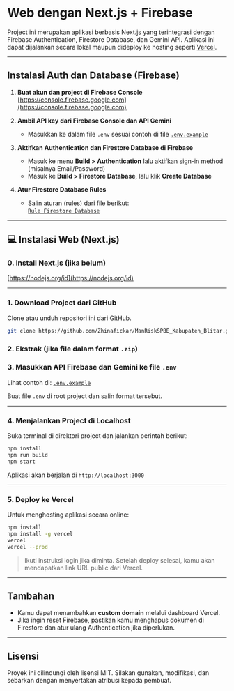 # Web dengan Next.js + Firebase

Project ini merupakan aplikasi berbasis Next.js yang terintegrasi dengan Firebase Authentication, Firestore Database, dan Gemini API. Aplikasi ini dapat dijalankan secara lokal maupun dideploy ke hosting seperti [Vercel](https://vercel.com/).

---

## Instalasi Auth dan Database (Firebase)

1. **Buat akun dan project di Firebase Console**  
   [https://console.firebase.google.com](https://console.firebase.google.com)

2. **Ambil API key dari Firebase Console dan API Gemini**
   - Masukkan ke dalam file `.env` sesuai contoh di file [`.env.example`](./.env.example)

3. **Aktifkan Authentication dan Firestore Database di Firebase**
   - Masuk ke menu **Build > Authentication** lalu aktifkan sign-in method (misalnya Email/Password)
   - Masuk ke **Build > Firestore Database**, lalu klik **Create Database**

4. **Atur Firestore Database Rules**
   - Salin aturan (rules) dari file berikut:  
     [`Rule Firestore Database`](./rulefirestoredatabase.rule)

---

## 💻 Instalasi Web (Next.js)

### 0. Install Next.js (jika belum)
 
[https://nodejs.org/id](https://nodejs.org/id)

---

### 1. **Download Project dari GitHub**

Clone atau unduh repositori ini dari GitHub.

```bash
git clone https://github.com/Zhinafickar/ManRiskSPBE_Kabupaten_Blitar.git
````

### 2. **Ekstrak** (jika file dalam format `.zip`)

### 3. **Masukkan API Firebase dan Gemini ke file `.env`**

Lihat contoh di:
[`.env.example`](./.env.example)

Buat file `.env` di root project dan salin format tersebut.

---

### 4. **Menjalankan Project di Localhost**

Buka terminal di direktori project dan jalankan perintah berikut:

```bash
npm install
npm run build
npm start
```

Aplikasi akan berjalan di `http://localhost:3000`

---

### 5. **Deploy ke Vercel**

Untuk menghosting aplikasi secara online:

```bash
npm install
npm install -g vercel
vercel
vercel --prod
```

> Ikuti instruksi login jika diminta.
> Setelah deploy selesai, kamu akan mendapatkan link URL public dari Vercel.

---

## Tambahan

* Kamu dapat menambahkan **custom domain** melalui dashboard Vercel.
* Jika ingin reset Firebase, pastikan kamu menghapus dokumen di Firestore dan atur ulang Authentication jika diperlukan.

---

## Lisensi

Proyek ini dilindungi oleh lisensi MIT. Silakan gunakan, modifikasi, dan sebarkan dengan menyertakan atribusi kepada pembuat.
